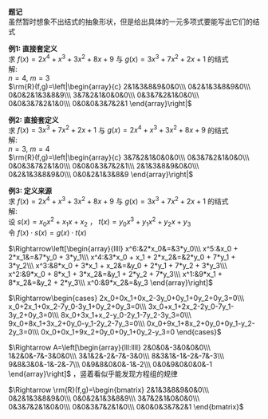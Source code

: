 **题记**  
虽然暂时想象不出结式的抽象形状，但是给出具体的一元多项式要能写出它们的结式  
  
**例1: 直接套定义**  
求 $f(x)=2x^4+x^3+3x^2+8x+9$ 与 $g(x)=3x^3+7x^2+2x+1$ 的结式  
解:  
 $n=4,\ m=3$  
 $\rm{R}(f,g)=\left|\begin{array}{c}  
2&1&3&8&9&0&0\\\  
0&2&1&3&8&9&0\\\  
0&0&2&1&3&8&9\\\  
3&7&2&1&0&0&0\\\  
0&3&7&2&1&0&0\\\  
0&0&3&7&2&1&0\\\  
0&0&0&3&7&2&1  
\end{array}\right|$  
  
**例2: 直接套定义**  
求 $f(x)=3x^3+7x^2+2x+1$ 与 $g(x)=2x^4+x^3+3x^2+8x+9$ 的结式  
解:  
 $n=3,\ m=4$  
 $\rm{R}(f,g)=\left|\begin{array}{c}  
3&7&2&1&0&0&0\\\  
0&3&7&2&1&0&0\\\  
0&0&3&7&2&1&0\\\  
0&0&0&3&7&2&1\\\  
2&1&3&8&9&0&0\\\  
0&2&1&3&8&9&0\\\  
0&0&2&1&3&8&9  
\end{array}\right|$  
  
**例3: 定义来源**  
求 $f(x)=2x^4+x^3+3x^2+8x+9$ 与 $g(x)=3x^3+7x^2+2x+1$ 的结式  
解:  
设 $s(x)=x_0x^2+x_1x+x_2$ ， $t(x)=y_0x^3+y_1x^2+y_2x+y_3$  
令 $f(x)\cdot s(x)=g(x)\cdot t(x)$  
  
 $\Rightarrow\left[\begin{array}{llll}  
x^6:&2*x_0&=&3*y_0\\\  
x^5:&x_0 + 2*x_1&=&7*y_0 + 3*y_1\\\  
x^4:&3*x_0 + x_1 + 2*x_2&=&2*y_0 + 7*y_1 + 3*y_2\\\  
x^3:&8*x_0 + 3*x_1 + x_2&=&y_0 + 2*y_1 + 7*y_2 + 3*y_3\\\  
x^2:&9*x_0 + 8*x_1 + 3*x_2&=&y_1 + 2*y_2 + 7*y_3\\\  
x^1:&9*x_1 + 8*x_2&=&y_2 + 2*y_3\\\  
x^0:&9*x_2&=&y_3  
\end{array}\right]$  
  
 $\Rightarrow\begin{cases}  
2x_0+0x_1+0x_2-3y_0+0y_1+0y_2+0y_3=0\\\  
x_0+2x_1+0x_2-7y_0-3y_1+0y_2+0y_3=0\\\  
3x_0+x_1+2x_2-2y_0-7y_1-3y_2+0y_3=0\\\  
8x_0+3x_1+x_2-y_0-2y_1-7y_2-3y_3=0\\\  
9x_0+8x_1+3x_2+0y_0-y_1-2y_2-7y_3=0\\\  
0x_0+9x_1+8x_2+0y_0+0y_1-y_2-2y_3=0\\\  
0x_0+0x_1+9x_2+0y_0+0y_1+0y_2-y_3=0  
\end{cases}$  
  
 $\Rightarrow A=\left[\begin{array}{lll:llll}  
2&0&0&-3&0&0&0\\\  
1&2&0&-7&-3&0&0\\\  
3&1&2&-2&-7&-3&0\\\  
8&3&1&-1&-2&-7&-3\\\  
9&8&3&0&-1&-2&-7\\\  
0&9&8&0&0&-1&-2\\\  
0&0&9&0&0&0&-1  
\end{array}\right]$ ，竖着看似乎能发现方程组的规律  
  
 $\Rightarrow \rm{R}(f,g)=\begin{bmatrix}  
2&1&3&8&9&0&0\\\  
0&2&1&3&8&9&0\\\  
0&0&2&1&3&8&9\\\  
3&7&2&1&0&0&0\\\  
0&3&7&2&1&0&0\\\  
0&0&3&7&2&1&0\\\  
0&0&0&3&7&2&1  
\end{bmatrix}$  

